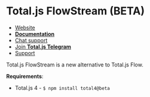 # Total.js FlowStream (BETA)

- [Website](https://www.totaljs.com/)
- [__Documentation__](https://docs.totaljs.com/total4/5aed1001bj51c/)
- [Chat support](https://platform.totaljs.com/?open=messenger)
- [Join __Total.js Telegram__](https://t.me/totalplatform)
- [Support](https://www.totaljs.com/support/)

Total.js FlowStream is a new alternative to Total.js Flow.

__Requirements__:

- Total.js 4 - `$ npm install total4@beta`